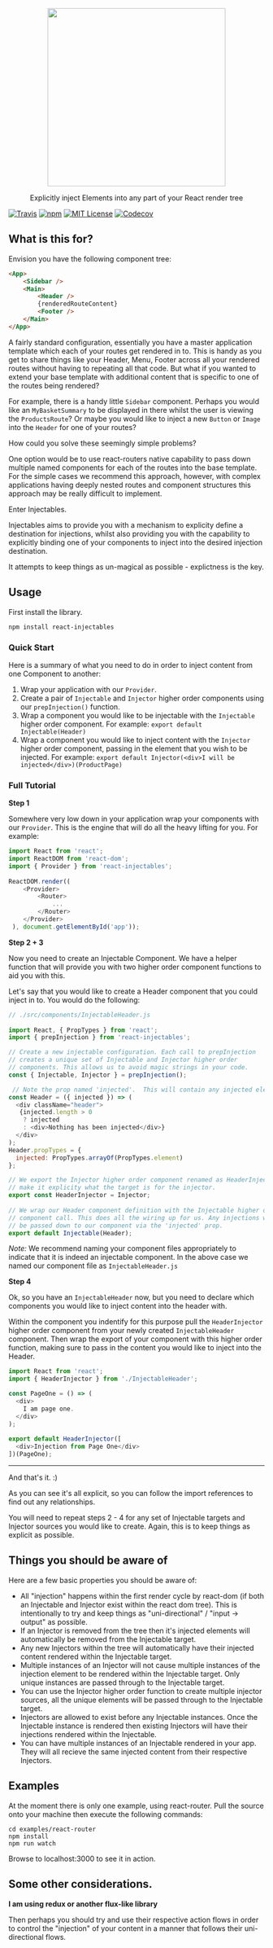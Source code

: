 <p align='center'>
  <img src='https://raw.githubusercontent.com/ctrlplusb/react-injectables/master/assets/logo.png' width='350'/>
  <p align='center'>Explicitly inject Elements into any part of your React render tree</p>
</p>

[![Travis](https://img.shields.io/travis/ctrlplusb/react-injectables.svg?style=flat-square)](https://travis-ci.org/ctrlplusb/react-injectables)
[![npm](https://img.shields.io/npm/v/react-injectables.svg?style=flat-square)](http://npm.im/react-injectables)
[![MIT License](https://img.shields.io/npm/l/react-injectables.svg?style=flat-square)](http://opensource.org/licenses/MIT)
[![Codecov](https://img.shields.io/codecov/c/github/ctrplusb/react-injectables.svg?style=flat-square)](https://codecov.io/github/ctrlplusb/react-injectables)

## What is this for?

Envision you have the following component tree:

```html
<App>
	<Sidebar />
	<Main>
		<Header />
		{renderedRouteContent}			
		<Footer />
	</Main>
</App>
```
	
A fairly standard configuration, essentially you have a master application template which each of your routes get rendered in to.  This is handy as you get to share things like your Header, Menu, Footer across all your rendered routes without having to repeating all that code.  But what if you wanted to extend your base template with additional content that is specific to one of the routes being rendered?

For example, there is a handy little `Sidebar` component.  Perhaps you would like an `MyBasketSummary` to be displayed in there whilst the user is viewing the `ProductsRoute`?  Or maybe you would like to inject a new `Button` or `Image` into the `Header` for one of your routes?

How could you solve these seemingly simple problems?

One option would be to use react-routers native capability to pass down multiple named components for each of the routes into the base template. For the simple cases we recommend this approach, however, with complex applications having deeply nested routes and component structures this approach may be really difficult to implement.  

Enter Injectables.

Injectables aims to provide you with a mechanism to explicity define a destination for injections, whilst also providing you with the capability to explicitly binding one of your components to inject into the desired injection destination.

It attempts to keep things as un-magical as possible - explictness is the key.


## Usage

First install the library.

    npm install react-injectables

### Quick Start
    
Here is a summary of what you need to do in order to inject content from one Component to another:


  1. Wrap your application with our `Provider`.
  2. Create a pair of `Injectable` and `Injector` higher order components using our `prepInjection()` function.
  3. Wrap a component you would like to be injectable with the `Injectable` higher order component. For example: `export default Injectable(Header)`
  4. Wrap a component you would like to inject content with the `Injector` higher order component, passing in the element that you wish to be injected.  For example: `export default Injector(<div>I will be injected</div>)(ProductPage)` 
    
### Full Tutorial 
    
__Step 1__    
    
Somewhere very low down in your application wrap your components with our `Provider`.  This is the engine that will do all the heavy lifting for you. For example:

```javascript
import React from 'react';
import ReactDOM from 'react-dom';
import { Provider } from 'react-injectables';
    
ReactDOM.render((
	<Provider>
		<Router>
			...
		</Router>
	</Provider>
 ), document.getElementById('app'));
```

__Step 2 + 3__
	 
Now you need to create an Injectable Component.  We have a helper function that will provide you with two higher order component functions to aid you with this.

Let's say that you would like to create a Header component that you could inject in to. You would do the following:

```javascript
// ./src/components/InjectableHeader.js
 
import React, { PropTypes } from 'react';
import { prepInjection } from 'react-injectables';

// Create a new injectable configuration. Each call to prepInjection
// creates a unique set of Injectable and Injector higher order
// components. This allows us to avoid magic strings in your code.
const { Injectable, Injector } = prepInjection();

 // Note the prop named 'injected'.  This will contain any injected elements.
const Header = ({ injected }) => (
  <div className="header">
   {injected.length > 0 
   	? injected 
   	: <div>Nothing has been injected</div>}
  </div>
);
Header.propTypes = {
  injected: PropTypes.arrayOf(PropTypes.element)
};

// We export the Injector higher order component renamed as HeaderInjector to
// make it explicity what the target is for the injector.
export const HeaderInjector = Injector;
    
// We wrap our Header component definition with the Injectable higher order
// component call. This does all the wiring up for us. Any injections will
// be passed down to our component via the 'injected' prop.
export default Injectable(Header);
```
    
_Note:_ We recommend naming your component files appropriately to indicate that it is indeed an injectable component.  In the above case we named our component file as `InjectableHeader.js`  
    
__Step 4__

Ok, so you have an `InjectableHeader` now, but you need to declare which components you would like to inject content into the header with.

Within the component you indentify for this purpose pull the `HeaderInjector` higher order component from your newly created `InjectableHeader` component. Then wrap the export of your component with this higher order function, making sure to pass in the content you would like to inject into the Header.

```javascript
import React from 'react';
import { HeaderInjector } from './InjectableHeader';

const PageOne = () => (
  <div>
    I am page one.
  </div>
);
    
export default HeaderInjector([
  <div>Injection from Page One</div>
])(PageOne);
```
 
 ---
 
And that's it. :)
 
As you can see it's all explicit, so you can follow the import references to find out any relationships.  

You will need to repeat steps 2 - 4 for any set of Injectable targets and Injector sources you would like to create.  Again, this is to keep things as explicit as possible.

## Things you should be aware of

Here are a few basic properties you should be aware of:

   * All "injection" happens within the first render cycle by react-dom (if both an Injectable and Injector exist within the react dom tree).  This is intentionally to try and keep things as "uni-directional" / "input -> output" as possible.
   * If an Injector is removed from the tree then it's injected elements will automatically be removed from the Injectable target.  
   * Any new Injectors within the tree will automatically have their injected content rendered within the Injectable target. 
   * Multiple instances of an Injector will not cause multiple instances of the injection element to be rendered within the Injectable target.  Only unique instances are passed through to the Injectable target.
   * You can use the Injector higher order function to create multiple injector sources, all the unique elements will be passed through to the Injectable target.
   * Injectors are allowed to exist before any Injectable instances.  Once the Injectable instance is rendered then existing Injectors will have their injections rendered within the Injectable.
   * You can have multiple instances of an Injectable rendered in your app.  They will all recieve the same injected content from their respective Injectors. 

## Examples

At the moment there is only one example, using react-router.  Pull the source onto your machine then execute the following commands:

    cd examples/react-router
    npm install
    npm run watch
    
Browse to localhost:3000 to see it in action.

## Some other considerations.

__I am using redux or another flux-like library__

Then perhaps you should try and use their respective action flows in order to control the "injection" of your content in a manner that follows their uni-directional flows. 
